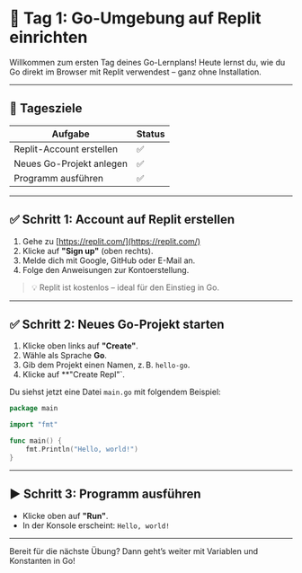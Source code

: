 # 📅 Tag 1: Go-Umgebung auf Replit einrichten

Willkommen zum ersten Tag deines Go-Lernplans! Heute lernst du, wie du Go direkt im Browser mit Replit verwendest – ganz ohne Installation.

---

## 📌 Tagesziele

| Aufgabe | Status |
|--------|--------|
| Replit-Account erstellen | ✅ |
| Neues Go-Projekt anlegen | ✅ |
| Programm ausführen | ✅ |

---

## ✅ Schritt 1: Account auf Replit erstellen

1. Gehe zu [https://replit.com/](https://replit.com/)
2. Klicke auf **"Sign up"** (oben rechts).
3. Melde dich mit Google, GitHub oder E-Mail an.
4. Folge den Anweisungen zur Kontoerstellung.

> 💡 Replit ist kostenlos – ideal für den Einstieg in Go.

---

## ✅ Schritt 2: Neues Go-Projekt starten

1. Klicke oben links auf **"Create"**.
2. Wähle als Sprache **Go**.
3. Gib dem Projekt einen Namen, z. B. `hello-go`.
4. Klicke auf **"Create Repl"`.

Du siehst jetzt eine Datei `main.go` mit folgendem Beispiel:

```go
package main

import "fmt"

func main() {
    fmt.Println("Hello, world!")
}
```

---

## ▶️ Schritt 3: Programm ausführen

- Klicke oben auf **"Run"**.
- In der Konsole erscheint: `Hello, world!`

---

Bereit für die nächste Übung? Dann geht’s weiter mit Variablen und Konstanten in Go!
